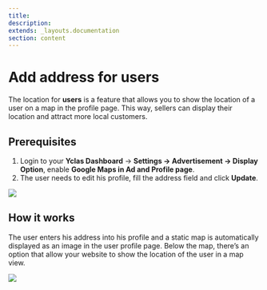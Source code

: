 ```yaml
---
title:
description:
extends: _layouts.documentation
section: content
---
```


# Add address for users

The location for **users** is a feature that allows you to show the location of a user on a map in the profile page. This way, sellers can display their location and attract more local customers.

## Prerequisites

1.  Login to your **Yclas Dashboard** -> **Settings -> Advertisement -> Display Option**, enable  **Google Maps in Ad and Profile page**.
2.  The user needs to edit his profile, fill the address field and click  **Update**.

![](/assets/images/adress.png)

## How it works

The user enters his address into his profile and a static map is automatically displayed as an image in the user profile page. Below the map, there’s an option that allow your website to show the location of the user in a map view.

![](/assets/images/map.png)

